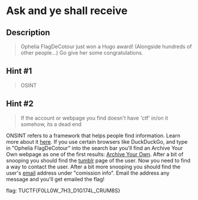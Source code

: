 # Ask and ye shall receive


## Description
>Ophelia FlagDeCotour just won a Hugo award! (Alongside hundreds of other people...) Go give her some congratulations.


## Hint \#1
>OSINT


## Hint \#2
>If the account or webpage you find doesn't have 'ctf' in/on it somehow, its a dead end


ONSINT refers to a framework that helps people find information.  Learn more about it [here](https://osintframework.com/).  If you use certain browsers like DuckDuckGo, and type in "Ophelia FlagDeCotour" into the search bar you'll find an Archive Your Own webpage as one of the first results: [Archive Your Own](https://archiveofourown.org/users/OpheliaFlagDeCotour/profile).  After a bit of snooping you should find the [tumblr](https://opheliawritesctfchals.tumblr.com/) page of the user.  Now you need to find a way to contact the user.  After a bit more snooping you should find the user's [email](opheliarealiamnot@gmail.com) address under "comission info".  Email the address any message and you'll get emailed the flag!

flag: TUCTF{F0LL0W_7H3_D1G174L_CRUM8S}